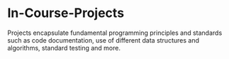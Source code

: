 # In-Course-Projects

Projects encapsulate fundamental programming principles and standards such as code documentation, use of different data structures and algorithms, standard testing and more.
